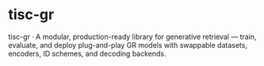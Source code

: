 # tisc-gr
tisc-gr · A modular, production-ready library for generative retrieval — train, evaluate, and deploy plug-and-play GR models with swappable datasets, encoders, ID schemes, and decoding backends.

